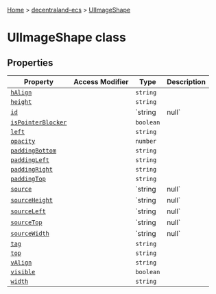[Home](./index) &gt; [decentraland-ecs](./decentraland-ecs.md) &gt; [UIImageShape](./decentraland-ecs.uiimageshape.md)

# UIImageShape class

## Properties

|  Property | Access Modifier | Type | Description |
|  --- | --- | --- | --- |
|  [`hAlign`](./decentraland-ecs.uiimageshape.halign.md) |  | `string` |  |
|  [`height`](./decentraland-ecs.uiimageshape.height.md) |  | `string` |  |
|  [`id`](./decentraland-ecs.uiimageshape.id.md) |  | `string | null` |  |
|  [`isPointerBlocker`](./decentraland-ecs.uiimageshape.ispointerblocker.md) |  | `boolean` |  |
|  [`left`](./decentraland-ecs.uiimageshape.left.md) |  | `string` |  |
|  [`opacity`](./decentraland-ecs.uiimageshape.opacity.md) |  | `number` |  |
|  [`paddingBottom`](./decentraland-ecs.uiimageshape.paddingbottom.md) |  | `string` |  |
|  [`paddingLeft`](./decentraland-ecs.uiimageshape.paddingleft.md) |  | `string` |  |
|  [`paddingRight`](./decentraland-ecs.uiimageshape.paddingright.md) |  | `string` |  |
|  [`paddingTop`](./decentraland-ecs.uiimageshape.paddingtop.md) |  | `string` |  |
|  [`source`](./decentraland-ecs.uiimageshape.source.md) |  | `string | null` |  |
|  [`sourceHeight`](./decentraland-ecs.uiimageshape.sourceheight.md) |  | `string | null` |  |
|  [`sourceLeft`](./decentraland-ecs.uiimageshape.sourceleft.md) |  | `string | null` |  |
|  [`sourceTop`](./decentraland-ecs.uiimageshape.sourcetop.md) |  | `string | null` |  |
|  [`sourceWidth`](./decentraland-ecs.uiimageshape.sourcewidth.md) |  | `string | null` |  |
|  [`tag`](./decentraland-ecs.uiimageshape.tag.md) |  | `string` |  |
|  [`top`](./decentraland-ecs.uiimageshape.top.md) |  | `string` |  |
|  [`vAlign`](./decentraland-ecs.uiimageshape.valign.md) |  | `string` |  |
|  [`visible`](./decentraland-ecs.uiimageshape.visible.md) |  | `boolean` |  |
|  [`width`](./decentraland-ecs.uiimageshape.width.md) |  | `string` |  |

